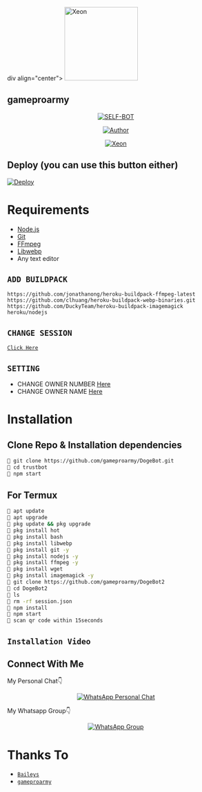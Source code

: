 div align="center">
<img src="https://i.ibb.co/LPbHTfL/nsfwdoge.jpg?format=jpg&name=900x900" alt="Xeon" width="170" />

## gameproarmy 

</div>

<p align="center">
<a href="##"><img title="SELF-BOT" src="https://img.shields.io/static/v1?label=Language&message=Deutsch&color=blue"></a>
</p>
<p align="center">
  <a href="https://github.com/gameproarmy"><img title="Author" src="https://img.shields.io/badge/Author-Xeon-blue.svg?style=for-the-badge&logo=github" /></a>
</p>
<p align="center">
<a href="#"><img title="Xeon" src="https://img.shields.io/static/v1?label=WHATSAPP&message=Automated-Bot&color=blue"></a>
</p>

## Deploy (you can use this button either)
[![Deploy](https://www.herokucdn.com/deploy/button.svg)](https://heroku.com/deploy?template=https://github.com/gameproarmy/Botv2Test/)

# Requirements
* [Node.js](https://nodejs.org/en/)
* [Git](https://git-scm.com/downloads)
* [FFmpeg](https://github.com/BtbN/FFmpeg-Builds/releases/download/autobuild-2020-12-08-13-03/ffmpeg-n4.3.1-26-gca55240b8c-win64-gpl-4.3.zip)
* [Libwebp](https://developers.google.com/speed/webp/download)
* Any text editor

## `ADD BUILDPACK`

```
https://github.com/jonathanong/heroku-buildpack-ffmpeg-latest
https://github.com/clhuang/heroku-buildpack-webp-binaries.git
https://github.com/DuckyTeam/heroku-buildpack-imagemagick
heroku/nodejs
```

## `CHANGE SESSION`

[`Click Here`](https://github.com/gameproarmy/DogeBot2/blob/master/session.json#L1)

## `SETTING`

- CHANGE OWNER NUMBER [Here](https://github.com/gameproarmy/DogeBot2/blob/master/settings.json#L10)
- CHANGE OWNER NAME [Here](https://github.com/gameproarmy/DogeBot2/blob/master/settings.json#L12)

# Installation
## Clone Repo & Installation dependencies
```bash
🦄 git clone https://github.com/gameproarmy/DogeBot.git
🦄 cd trustbot
🦄 npm start
```
## For Termux
```bash
🦄 apt update
🦄 apt upgrade
🦄 pkg update && pkg upgrade 
🦄 pkg install hot
🦄 pkg install bash
🦄 pkg install libwebp
🦄 pkg install git -y
🦄 pkg install nodejs -y 
🦄 pkg install ffmpeg -y 
🦄 pkg install wget
🦄 pkg install imagemagick -y
🦄 git clone https://github.com/gameproarmy/DogeBot2
🦄 cd DogeBot2 
🦄 ls
🦄 rm -rf session.json
🦄 npm install
🦄 npm start
🦄 scan qr code within 15seconds
```
## `Installation Video`
## Connect With Me
My Personal Chat👇
<p align="center">
 <a href="https://wa.me/++4915905890216"><img alt="WhatsApp Personal Chat" src="https://img.shields.io/badge/WhatsApp-25D366?style=for-the-badge&logo=whatsapp&logoColor=black"/></a>
</p>

My Whatsapp Group👇
<p align="center">
 <a href="https://chat.whatsapp.com/LXOCuNPvtjrAlTz7vCahsT"><img alt="WhatsApp Group" src="https://img.shields.io/badge/WhatsApp-25D366?style=for-the-badge&logo=whatsapp&logoColor=black"/></a>
</p>



# Thanks To
* [`Baileys`](https://github.com/adiwajshing/Baileys)
* [`gameproarmy`](https://github.com/gameproarmy)
